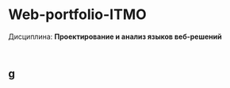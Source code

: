 # Web-portfolio-ITMO
Дисциплина: <b>Проектирование и анализ языков веб-решений</b><h2>
<br>
<a href="https://vk.com/">g</a>
